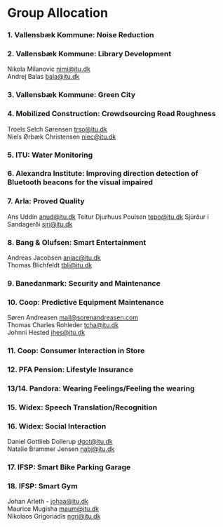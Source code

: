 # Group Allocation


### 1. Vallensbæk Kommune: Noise Reduction
### 2. Vallensbæk Kommune: Library Development
Nikola Milanovic <nimi@itu.dk>  
Andrej Balas <bala@itu.dk>  

### 3. Vallensbæk Kommune: Green City
### 4. Mobilized Construction: Crowdsourcing Road Roughness
Troels Selch Sørensen <trso@itu.dk>  
Niels Ørbæk Christensen <niec@itu.dk>

### 5. ITU: Water Monitoring
### 6. Alexandra Institute: Improving direction detection of Bluetooth beacons for the visual impaired
### 7. Arla: Proved Quality
Ans Uddin <anud@itu.dk>
Teitur Djurhuus Poulsen <tepo@itu.dk>
Sjúrður í Sandagerði <sjri@itu.dk>


### 8. Bang & Olufsen: Smart Entertainment
Andreas Jacobsen <anjac@itu.dk>   
Thomas Blichfeldt <tbli@itu.dk>

### 9. Banedanmark: Security and Maintenance
### 10. Coop: Predictive Equipment Maintenance
Søren Andreasen <mail@sorenandreasen.com>  
Thomas Charles Rohleder <tcha@itu.dk>  
Johnni Hested <jhes@itu.dk>

### 11. Coop: Consumer Interaction in Store
### 12. PFA Pension: Lifestyle Insurance
### 13/14. Pandora: Wearing Feelings/Feeling the wearing
### 15. Widex: Speech Translation/Recognition
### 16. Widex: Social Interaction
Daniel Gottlieb Dollerup <dgot@itu.dk>  
Natalie Brammer Jensen <nabj@itu.dk>

### 17. IFSP: Smart Bike Parking Garage
### 18. IFSP: Smart Gym
Johan Arleth - <johaa@itu.dk>  
Maurice Mugisha maum@itu.dk  
Nikolaos Grigoriadis ngri@itu.dk  
